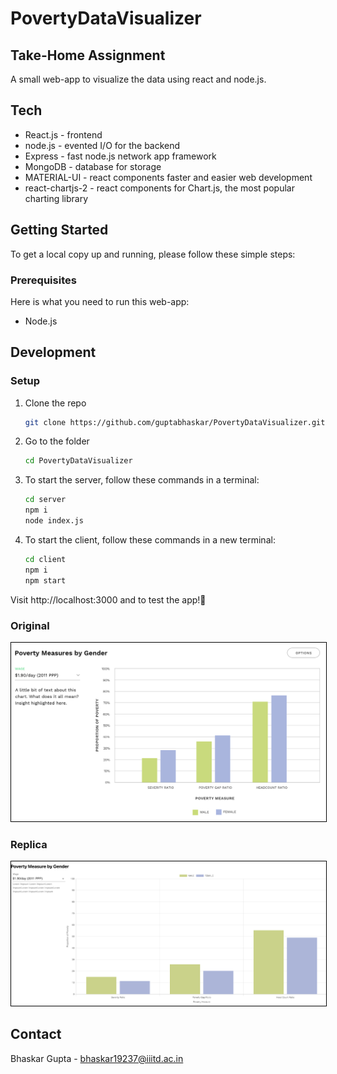 # PovertyDataVisualizer

## Take-Home Assignment
A small web-app to visualize the data using react and node.js.

## Tech

- React.js - frontend
- node.js - evented I/O for the backend
- Express - fast node.js network app framework
- MongoDB - database for storage
- MATERIAL-UI - react components faster and easier web development
- react-chartjs-2 - react components for Chart.js, the most popular charting library

<!-- GETTING STARTED -->

## Getting Started

To get a local copy up and running, please follow these simple steps:

### Prerequisites

Here is what you need to run this web-app:
- Node.js

## Development

### Setup

1. Clone the repo

   ```sh
   git clone https://github.com/guptabhaskar/PovertyDataVisualizer.git
   ```
   
1. Go to the folder

   ```sh
   cd PovertyDataVisualizer
   ```

1. To start the server, follow these commands in a terminal:

   ```sh
   cd server
   npm i
   node index.js
   ```

1. To start the client, follow these commands in a new terminal:

   ```sh
   cd client
   npm i
   npm start
   ```
   
Visit http://localhost:3000 and to test the app!🥳

### Original
<div align='center'>
<img style="border:1px black solid;" src="https://github.com/guptabhaskar/PovertyDataVisualizer/blob/main/poverty-by-gender.png">
</div>

### Replica
<div align='center'>
<img style="border:1px black solid;" src="https://github.com/guptabhaskar/PovertyDataVisualizer/blob/main/poverty-by-gender-replica.png">
</div>

## Contact

Bhaskar Gupta - bhaskar19237@iiitd.ac.in

